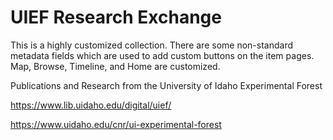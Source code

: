 # UIEF Research Exchange

This is a highly customized collection. There are some non-standard metadata fields which are used to add custom buttons on the item pages. 
Map, Browse, Timeline, and Home are customized.

Publications and Research from the University of Idaho Experimental Forest 

<https://www.lib.uidaho.edu/digital/uief/>

<https://www.uidaho.edu/cnr/ui-experimental-forest>
